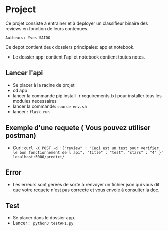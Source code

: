 # Project

Ce projet consiste à entrainer et à deployer un classifieur binaire des reviews en fonction de leurs contenues.

``` Autheurs: Yves SAIDO  ```

Ce depot contient deux dossiers principales: app et notebook.
- Le dossier app: contient l'api et notebook contient toutes notes.

## Lancer l'api

- Se placer à la racine de projet
- cd app
- lancer la commande pip install -r requirements.txt pour installer tous les modules necessaires
- lancer la commande: ``` source env.sh ```
- lancer : ``` flask run ```


## Exemple d'une requete ( Vous pouvez utiliser postman)

- Curl: ``` curl -X POST -d '{"review" : "Ceci est un test pour verifier le bon fonctionnement de l api", "title" : "test", "stars" : "4" }' localhost:5000/predict/ ```


## Error

- Les erreurs sont gerées de sorte à renvoyer un fichier json qui vous dit que votre requete n'est pas correcte et vous envoie à consulter la doc.

## Test

- Se placer dans le dossier app.
- Lancer : ``` python3 testAPI.py```